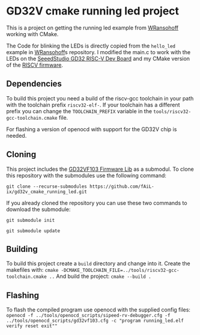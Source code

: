 # GD32V cmake running led project

This is a project on getting the running led example from [WRansohoff](https://github.com/WRansohoff/GD32VF103_templates) working with CMake.


The Code for blinking the LEDs is directly copied from the `hello_led` example in [WRansohoff](https://github.com/WRansohoff/GD32VF103_templates)s repository. I modified the main.c to work with the LEDs on the [SeeedStudio GD32 RISC-V Dev Board](https://wiki.seeedstudio.com/SeeedStudio-GD32-RISC-V-Dev-Board/) and my CMake version of the [RISCV firmware](http://www.gd32mcu.com/en/download/7?kw=GD32VF1).

## Dependencies

To build this project you need a build of the riscv-gcc toolchain in your path with the toolchain prefix `riscv32-elf-`.
If your toolchain has a different prefix you can change the `TOOLCHAIN_PREFIX` variable in the `tools/riscv32-gcc-toolchain.cmake` file.

For flashing a version of openocd with support for the GD32V chip is needed.

## Cloning

This project includes the [GD32VF103 Firmware Lib](https://github.com/fAiL-ix/gd32vf103) as a submodul. To clone this repository with the submodules use the following command:

`git clone --recurse-submodules https://github.com/fAiL-ix/gd32v_cmake_running_led.git`

If you already cloned the repository you can use these two commands to download the submodule:

`git submodule init`

`git submodule update`

## Building

To build this project create a `build` directory and change into it.
Create the makefiles with:
`cmake -DCMAKE_TOOLCHAIN_FILE=../tools/riscv32-gcc-toolchain.cmake ..`
And build the project:
`cmake --build .`

## Flashing

To flash the compiled program use openocd with the supplied config files:
`openocd -f ../tools/openocd_scripts/sipeed-rv-debugger.cfg -f ../tools/openocd_scripts/gd32vf103.cfg -c "program running_led.elf verify reset exit""`